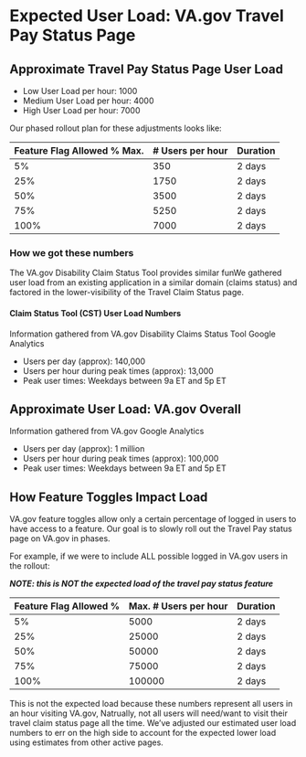 # Expected User Load: VA.gov Travel Pay Status Page
## Approximate Travel Pay Status Page User Load
- Low User Load per hour: 1000
- Medium User Load per hour: 4000
- High User Load per hour: 7000

Our phased rollout plan for these adjustments looks like:

|Feature Flag Allowed % Max.| # Users per hour| Duration|
|---|---|---|
|5%|350|2 days|
|25%|1750|2 days|
|50%|3500|2 days|
|75%|5250|2 days|
|100%|7000|2 days|

### How we got these numbers
The VA.gov Disability Claim Status Tool provides similar funWe gathered user load from an existing application in a similar domain (claims status) and factored in the lower-visibility of the Travel Claim Status page.

#### Claim Status Tool (CST) User Load Numbers
Information gathered from VA.gov Disability Claims Status Tool Google Analytics

- Users per day (approx): 140,000
- Users per hour during peak times (approx): 13,000
- Peak user times: Weekdays between 9a ET and 5p ET

## Approximate User Load: VA.gov Overall
Information gathered from VA.gov Google Analytics

- Users per day (approx): 1 million
- Users per hour during peak times (approx): 100,000
- Peak user times: Weekdays between 9a ET and 5p ET

## How Feature Toggles Impact Load
VA.gov feature toggles allow only a certain percentage of logged in users to have access to a feature. Our goal is to slowly roll out the Travel Pay status page on VA.gov in phases.

For example, if we were to include ALL possible logged in VA.gov users in the rollout:

***NOTE: this is NOT the expected load of the travel pay status feature***

|Feature Flag Allowed %|Max. # Users per hour|Duration|
|---|---|---|
|5%|5000|2 days|
|25%|25000|2 days|
|50%|50000|2 days|
|75%|75000|2 days|
|100%|100000|2 days|

This is not the expected load because these numbers represent all users in an hour visiting VA.gov, Natrually, not all users will need/want to visit their travel claim status page all the time. 
We’ve adjusted our estimated user load numbers to err on the high side to account for the expected lower load using estimates from other active pages.
